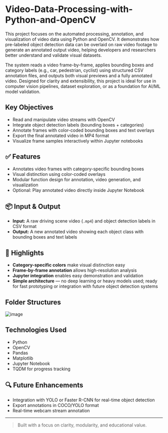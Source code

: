 # Video-Data-Processing-with-Python-and-OpenCV

This project focuses on the automated processing, annotation, and visualization of video data using Python and OpenCV. It demonstrates how pre-labeled object detection data can be overlaid on raw video footage to generate an annotated output video, helping developers and researchers better understand and validate visual datasets.

The system reads a video frame-by-frame, applies bounding boxes and category labels (e.g., car, pedestrian, cyclist) using structured CSV annotation files, and outputs both visual previews and a fully annotated video. Designed for clarity and extensibility, this project is ideal for use in computer vision pipelines, dataset exploration, or as a foundation for AI/ML model validation.

## Key Objectives

- Read and manipulate video streams with OpenCV  
- Integrate object detection labels (bounding boxes + categories)  
- Annotate frames with color-coded bounding boxes and text overlays  
- Export the final annotated video in MP4 format  
- Visualize frame samples interactively within Jupyter notebooks  

## ✅ Features

- Annotates video frames with category-specific bounding boxes  
- Visual distinction using color-coded overlays  
- Modular function design for annotation, video generation, and visualization  
- Optional: Play annotated video directly inside Jupyter Notebook  

## 📦 Input & Output

- **Input:** A raw driving scene video (`.mp4`) and object detection labels in CSV format  
- **Output:** A new annotated video showing each object class with bounding boxes and text labels  

## 🚀 Highlights

- **Category-specific colors** make visual distinction easy  
- **Frame-by-frame annotation** allows high-resolution analysis  
- **Jupyter integration** enables easy demonstration and validation  
- **Simple architecture** — no deep learning or heavy models used; ready for fast prototyping or integration with future object detection systems  

## Folder Structures

![image](https://github.com/user-attachments/assets/ea2c5d90-7915-492e-bdb5-d960d7700a2c)

## Technologies Used

- Python  
- OpenCV  
- Pandas  
- Matplotlib  
- Jupyter Notebook  
- TQDM for progress tracking  

## 🔍 Future Enhancements

- Integration with YOLO or Faster R-CNN for real-time object detection  
- Export annotations in COCO/YOLO format  
- Real-time webcam stream annotation  

---

> Built with a focus on clarity, modularity, and educational value.

